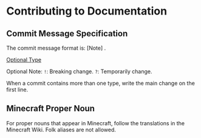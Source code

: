 # Contributing to Documentation

## Commit Message Specification

The commit message format is: [Note]<Type> <Message>.

[Optional Type](https://gitmoji.dev/)

Optional Note:
`!`: Breaking change.
`?`: Temporarily change.

When a commit contains more than one type, write the main change on the first line.

## Minecraft Proper Noun

For proper nouns that appear in Minecraft, follow the translations in the Minecraft Wiki. Folk aliases are not allowed.

